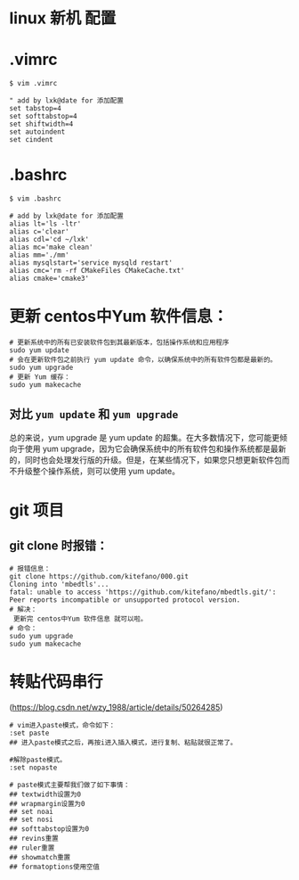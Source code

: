 # linux 新机 配置

# .vimrc  
```shell
$ vim .vimrc

" add by lxk@date for 添加配置
set tabstop=4
set softtabstop=4
set shiftwidth=4
set autoindent
set cindent

```


# .bashrc
```shell
$ vim .bashrc

# add by lxk@date for 添加配置
alias lt='ls -ltr'
alias c='clear'
alias cdl='cd ~/lxk'
alias mc='make clean'
alias mm='./mm'
alias mysqlstart='service mysqld restart'
alias cmc='rm -rf CMakeFiles CMakeCache.txt'
alias cmake='cmake3'

```

# 更新 centos中Yum 软件信息：
```shell
# 更新系统中的所有已安装软件包到其最新版本，包括操作系统和应用程序
sudo yum update
# 会在更新软件包之前执行 yum update 命令，以确保系统中的所有软件包都是最新的。
sudo yum upgrade
# 更新 Yum 缓存：
sudo yum makecache
```
## 对比 `yum update` 和 `yum upgrade`  
总的来说，yum upgrade 是 yum update 的超集。在大多数情况下，您可能更倾向于使用 yum upgrade，因为它会确保系统中的所有软件包和操作系统都是最新的，同时也会处理发行版的升级。但是，在某些情况下，如果您只想更新软件包而不升级整个操作系统，则可以使用 yum update。  



# git 项目  
## git clone 时报错：
```shell
# 报错信息：  
git clone https://github.com/kitefano/000.git  
Cloning into 'mbedtls'...
fatal: unable to access 'https://github.com/kitefano/mbedtls.git/': Peer reports incompatible or unsupported protocol version.
# 解决：
 更新完 centos中Yum 软件信息 就可以啦。  
# 命令： 
sudo yum upgrade
sudo yum makecache
```



# 转贴代码串行
(https://blog.csdn.net/wzy_1988/article/details/50264285)  
```shell
# vim进入paste模式，命令如下：
:set paste
## 进入paste模式之后，再按i进入插入模式，进行复制、粘贴就很正常了。  

#解除paste模式。
:set nopaste

# paste模式主要帮我们做了如下事情：  
## textwidth设置为0
## wrapmargin设置为0
## set noai
## set nosi
## softtabstop设置为0
## revins重置
## ruler重置
## showmatch重置
## formatoptions使用空值

```


